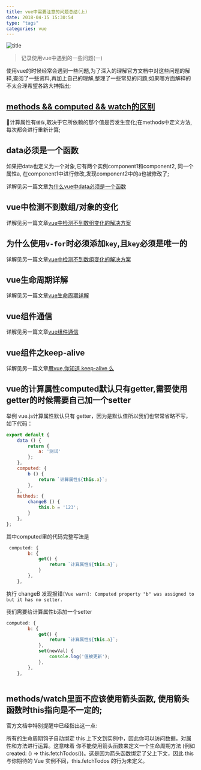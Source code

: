 ```yaml
---
title: vue中需要注意的问题总结(上)
date: 2018-04-15 15:30:54
type: "tags"
categories: vue
---
```

![title](http://upload-images.jianshu.io/upload_images/1541368-d9be1b3b39abc037?imageMogr2/auto-orient/strip%7CimageView2/2/w/1240)

<!--more-->

> 记录使用vue中遇到的一些问题(一)

使用vue的时候经常会遇到一些问题,为了深入的理解官方文档中对这些问题的解释,查阅了一些资料,再加上自己的理解,整理了一些常见的问题;如果哪方面解释的不太合理希望各路大神指出;

## [methods && computed && watch的区别](https://segmentfault.com/a/1190000010280212)

计算属性有`缓存`,取决于它所依赖的那个值是否发生变化;在methods中定义方法,每次都会进行重新计算;

## data必须是一个函数
如果把data也定义为一个对象,它有两个实例component1和component2, 同一个属性a, 在component1中进行修改,发现component2中的a也被修改了;

详解见另一篇文章[为什么vue中data必须是一个函数](http://wangyaxing.cn/2018/03/13/2018-03-13-%E4%B8%BA%E4%BB%80%E4%B9%88vue%E4%B8%ADdata%E5%BF%85%E9%A1%BB%E6%98%AF%E4%B8%80%E4%B8%AA%E5%87%BD%E6%95%B0/#more)

## vue中检测不到数组/对象的变化

详解见另一篇文章[vue中检测不到数组变化的解决方案](http://wangyaxing.cn/2018/01/17/2018-01-17-vue%E4%B8%AD%E6%A3%80%E6%B5%8B%E4%B8%8D%E5%88%B0%E6%95%B0%E7%BB%84%E5%8F%98%E5%8C%96%E7%9A%84%E8%A7%A3%E5%86%B3%E6%96%B9%E6%A1%88/#more)

## 为什么使用`v-for`时必须添加`key`,且`key`必须是唯一的

详解见另一篇文章[vue中检测不到数组变化的解决方案](http://wangyaxing.cn/2018/03/18/2018-03-18-%E4%B8%BA%E4%BB%80%E4%B9%88%E4%BD%BF%E7%94%A8v-for%E6%97%B6%E5%BF%85%E9%A1%BB%E6%B7%BB%E5%8A%A0%E5%94%AF%E4%B8%80%E7%9A%84key/#more)

## vue生命周期详解

详解见另一篇文章[vue生命周期详解](http://wangyaxing.cn/2017/08/29/2017-08-29-vue%E7%94%9F%E5%91%BD%E5%91%A8%E6%9C%9F%E8%AF%A6%E8%A7%A3/)

## vue组件通信

详解见另一篇文章[vue组件通信](http://wangyaxing.cn/2017/08/29/2017-08-29-vue%E7%BB%84%E4%BB%B6%E9%80%9A%E4%BF%A1/)

## vue组件之keep-alive
详解见另一篇文章[用vue,你知道 keep-alive 么](http://wangyaxing.cn/2017/09/06/2017-09-06-vue%E7%BB%84%E4%BB%B6%E4%B9%8Bkeep-alive/)


## vue的计算属性computed默认只有getter,需要使用getter的时候需要自己加一个setter

举例
vue.js计算属性默认只有 getter，因为是默认值所以我们也常常省略不写，如下代码：
```js
export default {
    data () {
        return {
            a: '测试'
        };
    },
    computed: {
        b () {
            return `计算属性${this.a}`;
        },
    },
    methods: {
        changeB () {
            this.b = '123';
        }
    },
};
```
其中computed里的代码完整写法是  
```js
 computed: {
        b: {
            get() {
                return `计算属性${this.a}`;
            }
        },
    },
```
执行 changeB 发现报错`[Vue warn]: Computed property "b" was assigned to but it has no setter.`

我们需要给计算属性b添加一个setter

```js
computed: {
        b: {
            get() {
                return `计算属性${this.a}`;
            },
            set(newVal) {
                console.log('值被更新');
            },
        },
    },
```

```js

```

## methods/watch里面不应该使用箭头函数, 使用箭头函数时this指向是不一定的;

官方文档中特别提醒中已经指出这一点:

所有的生命周期钩子自动绑定 this 上下文到实例中，因此你可以访问数据，对属性和方法进行运算。这意味着 你不能使用箭头函数来定义一个生命周期方法 (例如 created: () => this.fetchTodos())。这是因为箭头函数绑定了父上下文，因此 this 与你期待的 Vue 实例不同，this.fetchTodos 的行为未定义。




